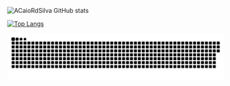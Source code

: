 ![ACaioRdSilva GitHub stats](https://github-readme-stats.vercel.app/api?username=CaioRdSilva&show_icons=true&theme=transparent)
  
  [![Top Langs](https://github-readme-stats.vercel.app/api/top-langs/?username=CaioRdSilva&hide=css&show_icons=true&theme=transparent)](https://github.com/CaioRdSilva/)
  
  ![Snake animation](https://github.com/CaioRdSilva/CaioRdSilva/blob/output/github-contribution-grid-snake.svg)
